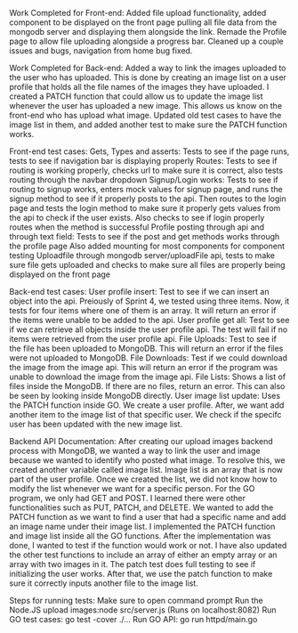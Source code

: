 Work Completed for Front-end: Added file upload functionality, added component to be displayed on the front page pulling all file data from the mongodb server and displaying them alongside the link. Remade the Profile page to allow file uploading alongside a progress bar. Cleaned up a couple issues and bugs, navigation from home bug fixed.

Work Completed for Back-end: Added a way to link the images uploaded to the user who has uploaded. This is done by creating an image list on a user profile that holds all the file names of the images they have uploaded. I created a PATCH function that could allow us to update the image list whenever the user has uploaded a new image.
This allows us know on the front-end who has upload what image. Updated old test cases to have the image list in them, and added another test to make sure the PATCH 
function works.

Front-end test cases: 
Gets, Types and asserts: Tests to see if the page runs, tests to see if navigation bar is displaying properly 
Routes: Tests to see if routing is working properly, checks url to make sure it is correct, also tests routing through the navbar dropdown 
Signup/Login works: Tests to see if routing to signup works, enters mock values for signup page, and runs the signup method to see if it properly posts to the api. Then routes to the login page and tests the login method to make sure it properly gets values from the api to check if the user exists. Also checks to see if login properly routes when the method is successful 
Profile posting through api and through text field: Tests to see if the post and get methods works through the profile page Also added mounting for most components for component testing
Uploadfile through mongodb server/uploadFile api, tests to make sure file gets uploaded and checks to make sure all files are properly being displayed on the front page

Back-end test cases: 
User profile insert: Test to see if we can insert an object into the api. Preiously of Sprint 4, we tested using three items. Now, it tests for four items where one of them is an array. It will return an error if the items were unable to be added to the api. 
User profile get all: Test to see if we can retrieve all objects inside the user profile api. The test will fail if no items were retrieved from the user profile api. File Uploads: Test to see if the file has been uploaded to MongoDB. This will return an error if the files were not uploaded to MongoDB. 
File Downloads: Test if we could download the image from the image api. This will return an error if the program was unable to download the image from the image api. File Lists: Shows a list of files inside the MongoDB. If there are no files, return an error. This can also be seen by looking inside MongoDB directly. 
User image list update: Uses the PATCH function inside GO. We create a user profile. After, we want add another item to the image list of that specific user. We check if the specifc user has been updated with the new image list.

Backend API Documentation:
After creating our upload images backend process with MongoDB, we wanted a way to link the user and image because we wanted to identify who posted what image.
To resolve this, we created another variable called image list. Image list is an array that is now part of the user profile. Once we created the list, we did not know how to modify the list whenever we want for a specific person. For the GO program, we only had GET and POST. I learned there were other functionalities such as
PUT, PATCH, and DELETE. We wanted to add the PATCH function as we want to find a user that had a specific name and add an image name under their image list.
I implemented the PATCH function and image list inside all the GO functions. After the implementation was done, I wanted to test if the function would work or not. I 
have also updated the other test functions to include an array of either an empty array or an array with two images in it. The patch test does full testing to see if
initializing the user works. After that, we use the patch function to make sure it correctly inputs another file to the image list.

Steps for running tests:
Make sure to open command prompt
Run the Node.JS upload images:node src/server.js (Runs on localhost:8082)
Run GO test cases: go test -cover ./...
Run GO API: go run httpd/main.go


